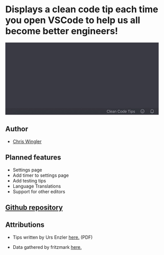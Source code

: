 # Displays a clean code tip each time you open VSCode to help us all become better engineers!

![Video of clean code tips popping up](images/tips.gif "Tip popups!")

## Author

- [Chris Wingler](https://chriswingler.github.io/)

## Planned features
- Settings page
- Add timer to settings page
- Add testing tips
- Language Translations
- Support for other editors


## [Github repository](https://github.com/chriswingler/clean-code-tips)

## Attributions

- Tips written by Urs Enzler [here.](https://www.planetgeek.ch/wp-content/uploads/2014/11/Clean-Code-V2.4.pdf) (PDF)

- Data gathered by fritzmark [here.](https://github.com/fritzmark/CleanCodeCheatSheetJson)